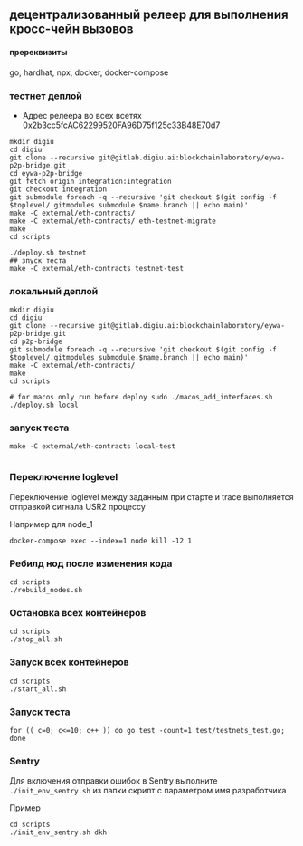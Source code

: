 ## децентрализованный релеер для выполнения кросc-чейн вызовов

#### пререквизиты

go, hardhat, npx, docker, docker-compose

### тестнет деплой

- Адрес релеера во всех всетях 0x2b3cc5fcAC62299520FA96D75f125c33B48E70d7

```shell
mkdir digiu
cd digiu
git clone --recursive git@gitlab.digiu.ai:blockchainlaboratory/eywa-p2p-bridge.git
cd eywa-p2p-bridge
git fetch origin integration:integration
git checkout integration
git submodule foreach -q --recursive 'git checkout $(git config -f $toplevel/.gitmodules submodule.$name.branch || echo main)'
make -C external/eth-contracts/
make -C external/eth-contracts/ eth-testnet-migrate
make
cd scripts

./deploy.sh testnet
## зпуск теста
make -C external/eth-contracts testnet-test
```


### локальный деплой

```shell
mkdir digiu
cd digiu
git clone --recursive git@gitlab.digiu.ai:blockchainlaboratory/eywa-p2p-bridge.git
cd p2p-bridge
git submodule foreach -q --recursive 'git checkout $(git config -f $toplevel/.gitmodules submodule.$name.branch || echo main)'
make -C external/eth-contracts/
make
cd scripts

# for macos only run before deploy sudo ./macos_add_interfaces.sh
./deploy.sh local
```

### запуск теста

```shell
make -C external/eth-contracts local-test
 
```

### Переключение loglevel

Переключение loglevel между заданным при старте и trace выполняется отправкой сигнала USR2 процессу

Например для node_1

```shell
docker-compose exec --index=1 node kill -12 1
```

### Ребилд нод после изменения кода

```shell
cd scripts
./rebuild_nodes.sh
```

### Остановка всех контейнеров

```shell
cd scripts
./stop_all.sh
```

### Запуск всех контейнеров

```shell
cd scripts
./start_all.sh

```

### Запуск теста

```shell
for (( c=0; c<=10; c++ )) do go test -count=1 test/testnets_test.go; done
```

### Sentry
Для включения отправки ошибок в Sentry выполните ```./init_env_sentry.sh``` из папки скрипт с параметром имя разработчика

Пример
```shell
cd scripts
./init_env_sentry.sh dkh
```

